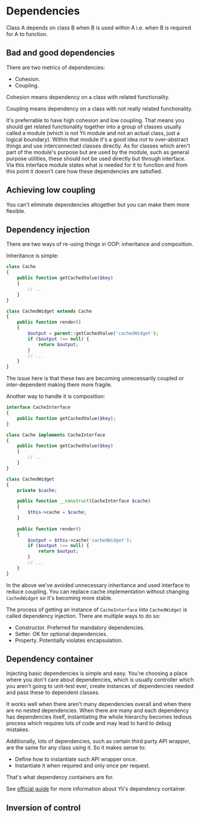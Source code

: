 Dependencies
============

Class A depends on class B when B is used within A i.e. when B is required for A to function.

## Bad and good dependencies

There are two metrics of dependencies:

- Cohesion.
- Coupling.

Cohesion means dependency on a class with related functionality.

Coupling means dependency on a class with not really related functionality.

It's preferrable to have high cohesion and low coupling. That means you should get related functionality together into
a group of classes usually called a module (which is *not* Yii module and not an actual class, just a logical boundary).
Within that module it's a good idea not to over-abstract things and use interconnected classes directly. As for classes
which aren't part of the module's purpose but are used by the module, such as general purpose utilities, these should not
be used directly but through interface. Via this interface module states what is needed for it to function and from this point
it doesn't care how these dependencies are satisfied.

## Achieving low coupling

You can't eliminate dependencies altogether but you can make them more flexible.

## Dependency injection

There are two ways of re-using things in OOP: inheritance and composition.

Inheritance is simple:

```php
class Cache
{
    public function getCachedValue($key)
    {
        // ..
    }
}

class CachedWidget extends Cache
{
    public function render()
    {
        $output = parent::getCachedValue('cachedWidget');
        if ($output !== null) {
            return $output;
        }
        // ...        
    }
}
```

The issue here is that these two are becoming unnecessarily coupled or inter-dependent making them more fragile.

Another way to handle it is composition:

```php
interface CacheInterface
{
    public function getCachedValue($key);
}

class Cache implements CacheInterface
{
    public function getCachedValue($key)
    {
        // ..
    }
}

class CachedWidget
{
    private $cache;

    public function __construct(CacheInterface $cache)
    {
        $this->cache = $cache;
    }
    
    public function render()
    {
        $output = $this->cache('cachedWidget');
        if ($output !== null) {
            return $output;
        }
        // ...        
    }
}
```

In the above we've avoided unnecessary inheritance and used interface to reduce coupling. You can replace cache implementation without changing `CachedWidget` so it's becoming more stable.

The process of getting an instance of `CacheInterface` into `CachedWidget` is called dependency injection. There are multiple ways to do so:

- Constructor. Preferred for mandatory dependencies.
- Setter. OK for optional dependencies.
- Property. Potentially violates encapsulation.

## Dependency container

Injecting basic dependencies is simple and easy. You're choosing a place where you don't care about dependencies, which is usually controller which you aren't going to unit-test ever, create instances of dependencies needed and pass these to dependent classes.

It works well when there aren't many dependencies overall and when there are no nested dependencies. When there are many and each dependency has dependencies itself, instantiating the whole hierarchy becomes tedious process which requires lots of code and may lead
to hard to debug mistakes.

Additionally, lots of dependencies, such as certain third party API wrapper, are the same for any class using it. So it makes sense to:

- Define how to instantiate such API wrapper once.
- Instantiate it when required and only once per request.

That's what dependency containers are for.

See [official guide](http://www.yiiframework.com/doc-2.0/guide-concept-di-container.html) for more information about Yii's dependency container.

## Inversion of control
